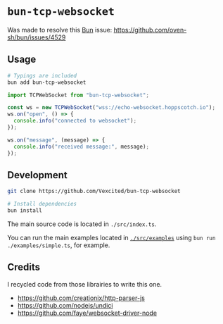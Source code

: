 # `bun-tcp-websocket`

Was made to resolve this [Bun](https://bun.sh/) issue: <https://github.com/oven-sh/bun/issues/4529>

## Usage

```bash
# Typings are included
bun add bun-tcp-websocket 
```

```typescript
import TCPWebSocket from "bun-tcp-websocket";

const ws = new TCPWebSocket("wss://echo-websocket.hoppscotch.io");
ws.on("open", () => {
  console.info("connected to websocket");
});

ws.on("message", (message) => {
  console.info("received message:", message);
});
```

## Development

```bash
git clone https://github.com/Vexcited/bun-tcp-websocket

# Install dependencies
bun install
```

The main source code is located in `./src/index.ts`.

You can run the main examples located in [`./src/examples`](./src/examples)  using `bun run ./examples/simple.ts`, for example.

## Credits

I recycled code from those librairies to write this one.

- <https://github.com/creationix/http-parser-js>
- <https://github.com/nodejs/undici>
- <https://github.com/faye/websocket-driver-node>

